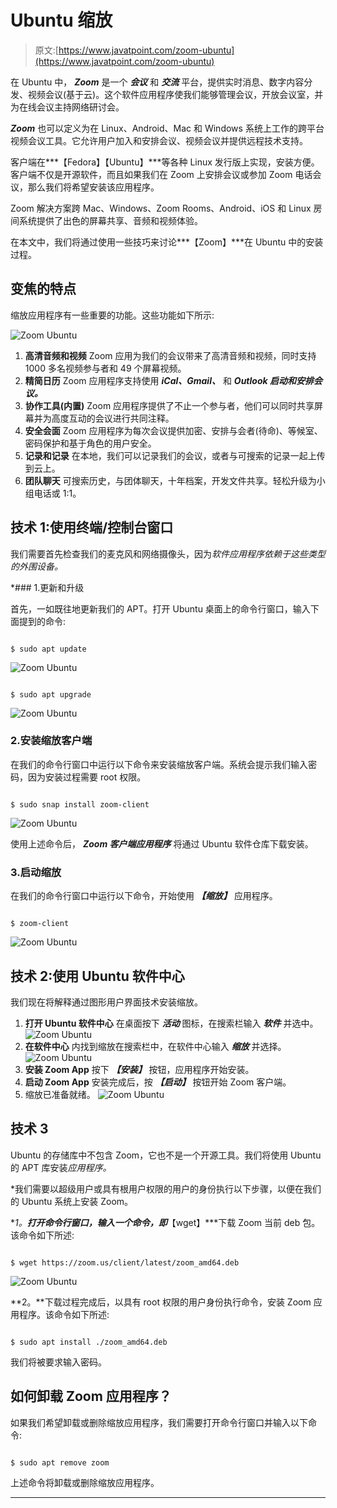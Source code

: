 # Ubuntu 缩放

> 原文:[https://www.javatpoint.com/zoom-ubuntu](https://www.javatpoint.com/zoom-ubuntu)

在 Ubuntu 中， ***Zoom*** 是一个 ***会议*** 和 ***交流*** 平台，提供实时消息、数字内容分发、视频会议(基于云)。这个软件应用程序使我们能够管理会议，开放会议室，并为在线会议主持网络研讨会。

***Zoom*** 也可以定义为在 Linux、Android、Mac 和 Windows 系统上工作的跨平台视频会议工具。它允许用户加入和安排会议、视频会议并提供远程技术支持。

客户端在***【Fedora】【Ubuntu】***等各种 Linux 发行版上实现，安装方便。客户端不仅是开源软件，而且如果我们在 Zoom 上安排会议或参加 Zoom 电话会议，那么我们将希望安装该应用程序。

Zoom 解决方案跨 Mac、Windows、Zoom Rooms、Android、iOS 和 Linux 房间系统提供了出色的屏幕共享、音频和视频体验。

在本文中，我们将通过使用一些技巧来讨论***【Zoom】***在 Ubuntu 中的安装过程。

## 变焦的特点

缩放应用程序有一些重要的功能。这些功能如下所示:

![Zoom Ubuntu](../Images/0d7edebaa6b04787cc158983dd9b627d.png)

1.  **高清音频和视频**
    Zoom 应用为我们的会议带来了高清音频和视频，同时支持 1000 多名视频参与者和 49 个屏幕视频。
2.  **精简日历**
    Zoom 应用程序支持使用 ***iCal、Gmail、*** 和 ***Outlook 启动和安排会议。***
3.  **协作工具(内置)**
    Zoom 应用程序提供了不止一个参与者，他们可以同时共享屏幕并为高度互动的会议进行共同注释。
4.  **安全会面**
    Zoom 应用程序为每次会议提供加密、安排与会者(待命)、等候室、密码保护和基于角色的用户安全。
5.  **记录和记录**
    在本地，我们可以记录我们的会议，或者与可搜索的记录一起上传到云上。
6.  **团队聊天**
    可搜索历史，与团体聊天，十年档案，开发文件共享。轻松升级为小组电话或 1:1。

## 技术 1:使用终端/控制台窗口

我们需要首先检查我们的麦克风和网络摄像头，因为*软件应用程序依赖于这些类型的外围设备。*

 *### 1.更新和升级

首先，一如既往地更新我们的 APT。打开 Ubuntu 桌面上的命令行窗口，输入下面提到的命令:

```

$ sudo apt update

```

![Zoom Ubuntu](../Images/3251a660b453aea0dd5ceb583fdd4a8f.png)

```

$ sudo apt upgrade

```

![Zoom Ubuntu](../Images/e770e7340e3ad6147ff5372eb8fcdaa6.png)

### 2.安装缩放客户端

在我们的命令行窗口中运行以下命令来安装缩放客户端。系统会提示我们输入密码，因为安装过程需要 root 权限。

```

$ sudo snap install zoom-client

```

![Zoom Ubuntu](../Images/686a8808349708d70111a6b93c97c83c.png)

使用上述命令后， ***Zoom 客户端应用程序*** 将通过 Ubuntu 软件仓库下载安装。

### 3.启动缩放

在我们的命令行窗口中运行以下命令，开始使用 ***【缩放】*** 应用程序。

```

$ zoom-client

```

![Zoom Ubuntu](../Images/0fd9f6a101b47185dac9717c4e071225.png)

## 技术 2:使用 Ubuntu 软件中心

我们现在将解释通过图形用户界面技术安装缩放。

1.  **打开 Ubuntu 软件中心**
    在桌面按下 ***活动*** 图标，在搜索栏输入 ***软件*** 并选中。
    ![Zoom Ubuntu](../Images/92b5c0e5068cb6d9fba5b55a2c971272.png)
2.  **在软件中心**
    内找到缩放在搜索栏中，在软件中心输入 ***缩放*** 并选择。
    ![Zoom Ubuntu](../Images/fc828687726601addcf95beff04903d4.png)
3.  **安装 Zoom App**
    按下 ***【安装】*** 按钮，应用程序开始安装。
4.  **启动 Zoom App**
    安装完成后，按 ***【启动】*** 按钮开始 Zoom 客户端。
5.  缩放已准备就绪。
    ![Zoom Ubuntu](../Images/df8b567e65d9e4747104f13b2a80f9c8.png)

## 技术 3

Ubuntu 的存储库中不包含 Zoom，它也不是一个开源工具。我们将使用 Ubuntu 的 APT 库安装*应用程序。*

 *我们需要以超级用户或具有根用户权限的用户的身份执行以下步骤，以便在我们的 Ubuntu 系统上安装 Zoom。

**1。**打开命令行窗口，输入一个命令，即***【wget】***下载 Zoom 当前 deb 包。该命令如下所述:

```

$ wget https://zoom.us/client/latest/zoom_amd64.deb

```

![Zoom Ubuntu](../Images/54aa723528d61ecc201b5c5d3ef36f4c.png)

**2。**下载过程完成后，以具有 root 权限的用户身份执行命令，安装 Zoom 应用程序。该命令如下所述:

```

$ sudo apt install ./zoom_amd64.deb

```

我们将被要求输入密码。

## 如何卸载 Zoom 应用程序？

如果我们希望卸载或删除缩放应用程序，我们需要打开命令行窗口并输入以下命令:

```

$ sudo apt remove zoom

```

上述命令将卸载或删除缩放应用程序。

* * ***